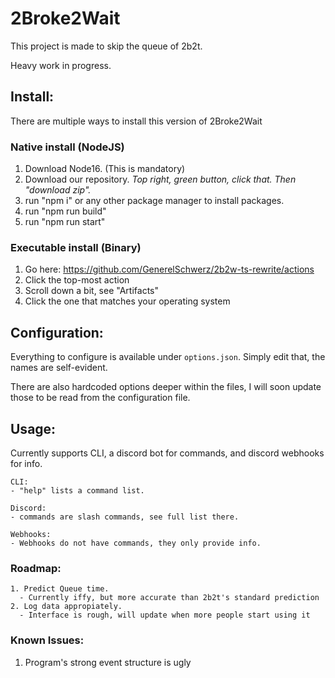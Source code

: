 # 2Broke2Wait

This project is made to skip the queue of 2b2t.

Heavy work in progress.

## Install:

There are multiple ways to install this version of 2Broke2Wait

### Native install (NodeJS)

1. Download Node16. (This is mandatory)
2. Download our repository. _Top right, green button, click that. Then "download zip"._
3. run "npm i" or any other package manager to install packages.
4. run "npm run build"
5. run "npm run start"

### Executable install (Binary)

1. Go here: https://github.com/GenerelSchwerz/2b2w-ts-rewrite/actions
2. Click the top-most action
3. Scroll down a bit, see "Artifacts"
4. Click the one that matches your operating system


## Configuration:

Everything to configure is available under `options.json`.
Simply edit that, the names are self-evident.

There are also hardcoded options deeper within the files, I will soon update those to be read from the configuration file.

## Usage:

Currently supports CLI, a discord bot for commands, and discord webhooks for info.

    CLI:
    - "help" lists a command list.

    Discord:
    - commands are slash commands, see full list there.

    Webhooks:
    - Webhooks do not have commands, they only provide info.

### Roadmap:

    1. Predict Queue time.
      - Currently iffy, but more accurate than 2b2t's standard prediction
    2. Log data appropiately.
      - Interface is rough, will update when more people start using it

### Known Issues:

1. Program's strong event structure is ugly

